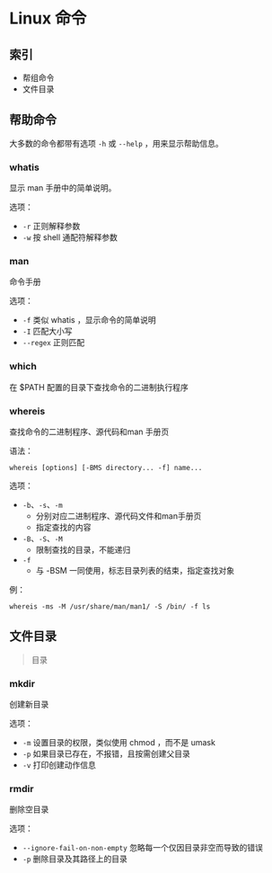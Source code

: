 # Linux 命令

## 索引

- 帮组命令
- 文件目录



## 帮助命令

大多数的命令都带有选项 `-h` 或 `--help` ，用来显示帮助信息。

### whatis

显示 man 手册中的简单说明。

选项：

- `-r` 正则解释参数
- `-w` 按 shell 通配符解释参数



### man

命令手册

选项：

- `-f` 类似 whatis ，显示命令的简单说明
- `-I` 匹配大小写
- `--regex` 正则匹配



### which

在 $PATH 配置的目录下查找命令的二进制执行程序



### whereis

查找命令的二进制程序、源代码和man 手册页

语法：

```shell
whereis [options] [-BMS directory... -f] name...
```

选项：

- `-b`、`-s`、`-m`
  - 分别对应二进制程序、源代码文件和man手册页
  - 指定查找的内容
- `-B`、`-S`、`-M`
  - 限制查找的目录，不能递归
- `-f`
  - 与 -BSM 一同使用，标志目录列表的结束，指定查找对象

例：

```shell
whereis -ms -M /usr/share/man/man1/ -S /bin/ -f ls
```



## 文件目录

> 目录

### mkdir

创建新目录

选项：

- `-m` 设置目录的权限，类似使用 chmod ，而不是 umask
- `-p`  如果目录已存在，不报错，且按需创建父目录
- `-v` 打印创建动作信息

### rmdir

删除空目录

选项：

- `--ignore-fail-on-non-empty` 忽略每一个仅因目录非空而导致的错误
- `-p` 删除目录及其路径上的目录

